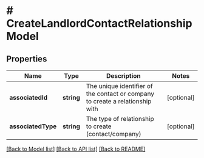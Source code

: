 # # CreateLandlordContactRelationshipModel

## Properties

Name | Type | Description | Notes
------------ | ------------- | ------------- | -------------
**associatedId** | **string** | The unique identifier of the contact or company to create a relationship with | [optional]
**associatedType** | **string** | The type of relationship to create (contact/company) | [optional]

[[Back to Model list]](../../README.md#models) [[Back to API list]](../../README.md#endpoints) [[Back to README]](../../README.md)
